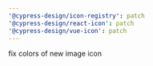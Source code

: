 ```yaml
---
'@cypress-design/icon-registry': patch
'@cypress-design/react-icon': patch
'@cypress-design/vue-icon': patch
---
```


fix colors of new image icon
